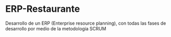 # ERP-Restaurante
Desarrollo de un ERP (Enterprise resource planning), con todas las fases de desarrollo por medio de la metodologia SCRUM
